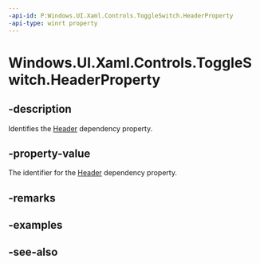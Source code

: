 ```yaml
---
-api-id: P:Windows.UI.Xaml.Controls.ToggleSwitch.HeaderProperty
-api-type: winrt property
---
```


<!-- Property syntax
public Windows.UI.Xaml.DependencyProperty HeaderProperty { get; }
-->

# Windows.UI.Xaml.Controls.ToggleSwitch.HeaderProperty

## -description
Identifies the [Header](toggleswitch_header.md) dependency property.



## -property-value
The identifier for the [Header](toggleswitch_header.md) dependency property.

## -remarks

## -examples

## -see-also
